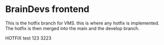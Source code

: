 # BrainDevs frontend

This is the hotfix branch for VMS.
this is where any hotfix is implemented. The hotfix is then merged into the main and the develop branch.


HOTFIX test 123
3223
